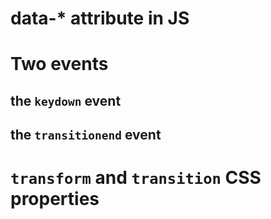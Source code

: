 # data-* attribute in JS 

# Two events 

## the `keydown` event 

## the `transitionend` event 

# `transform` and `transition` CSS properties

